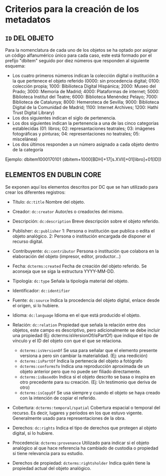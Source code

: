 # Criterios para la creación de los metadatos

## `ID` DEL OBJETO

Para la nomenclatura de cada uno de los objetos se ha optado por asignar un código alfanumérico único para cada caso, este está formado por el prefijo "dbitem" seguido por diez números que responden al siguiente esquema:

* Los cuatro primeros números indican la colección digital o institución a la que pertenece el objeto referido (0000: sin procedencia digital; 0100: colección propia; 1000: Bibilioteca Digital Hispánica; 2000: Museo del Prado; 3000: Memoria de Madrid; 4000: Plataformas de internet; 5000: Biblioteca Institut del Teatre; 6000: Biblioteca Menéndez Pelayo; 7000: Biblioteca de Catalunya; 8000: Hemeroteca de Sevilla; 9000: Biblioteca Digital de la Comunidad de Madrid; 1100: Internet Archives; 1200: Hathi Trust Digital Library)
* Los dos siguientes indican el siglo de pertenencia.
* Los dos siguientes indican la pertenencia a una de las cinco categorías establecidas (01: libros; 02: represantaciones teatrales; 03: imágenes fotográficas y pinturas; 04: representaciones no teatrales; 05: miscelánea)
* Los dos últimos responden a un número asignado a cada objeto dentro de la categoría

Ejemplo: dbitem1000170101 (dbitem+1000[BDH]+17[s.XVII]+01[libro]+01[ID])

## ELEMENTOS EN DUBLIN CORE

Se exponen aquí los elementos descritos por DC que se han utilizado para crear los diferentes registros:

- Título: `dc:title`
Nombre del objeto.

- Creador: `dc:creator`
Autor/es o creador/es del mismo.

- Descripción: `dc:description`
Breve descripción sobre el objeto referido.

- Publisher: `dc:publisher`
  1: Persona o institución que publica o edita el objeto analógico.
  2: Persona o institución encargada de disponer el recurso digital.

- Contribuyente: `dc:contributor`
Persona o institución que colabora en la elaboración del objeto (impresor, editor, productor...)

- Fecha: `dcterms:created`
Fecha de creación del objeto referido. Se aconseja que se siga la estructura YYYY-MM-DD.

- Tipología: `dc:type`
Señala la tipología material del objeto.

- Identificador: `dc:identifier`

- Fuente: `dc:source`
Indica la procedencia del objeto digital, enlace desde el origen, si lo hubiere.

- Idioma: `dc:language`
Idioma en el que está producido el objeto.

- Relación: `dc:relation`
Propiedad que señala la relación entre dos objetos, este campo es descriptivo, pero adicionalmente se debe incluir una propiedad (Ej: dcterms:isVersionOf/isPartOf) que indique el tipo de vínculo y el ID del objeto con que el que se relaciona.
  - `dcterms:isVersionOf`
  Se usa para señalar que el elemento presente versiona a pero sin cambiar la materialidad. (Ej: una reedición)
  - `dcterms:isPartOf`
  Indica la pertenecia del objeto a fotógrafo
  - `dcterms:conformsTo`
  Indica una reproducción aproximada de un objeto anterior pero que no puede ser filiado directamente.
  - `dcterms:isBasedOn`
  Indica si el objeto descrito se basa o inspira en otro precedente para su creación. (Ej: Un testimonio que deriva de otro)
  - `dcterms:isCopyOf`
Se usa siempre y cuando el objeto se haya creado con la intención de copiar el referido.

- Cobertura: `dcterms:temporal/spatial`
 Cobertura espacial o temporal del recurso. Es decir, lugares y periodos en los que estuvo vigente. Generalmente usado para representaciones de la obra.

- Derechos: `dc:rights`
Indica el tipo de derechos que protegen al objeto digital, si lo hubiere.

- Procedencia: `dcterms:provenance`
Utilizado para indicar si el objeto analógico al que hace referencia ha cambiado de custodia o propiedad si tiene relevancia para su estudio.

- Derechos de propiedad: `dcterms:rightsholder`
Indica quién tiene la propiedad actual del objeto analógico.
